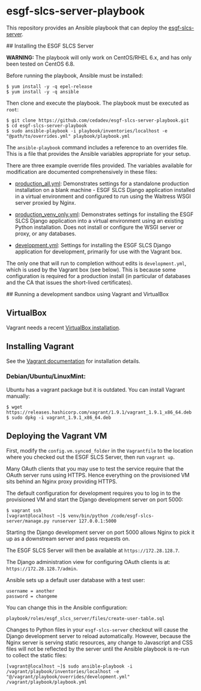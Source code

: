 # esgf-slcs-server-playbook

This repository provides an Ansible playbook that can deploy the
[esgf-slcs-server](https://github.com/cedadev/esgf-slcs-server).


## Installing the ESGF SLCS Server

**WARNING:** The playbook will only work on CentOS/RHEL 6.x, and has only been
tested on CentOS 6.8.

Before running the playbook, Ansible must be installed:

```
$ yum install -y -q epel-release
$ yum install -y -q ansible
```

Then clone and execute the playbook. The playbook must be executed as `root`:

```
$ git clone https://github.com/cedadev/esgf-slcs-server-playbook.git
$ cd esgf-slcs-server-playbook
$ sudo ansible-playbook -i playbook/inventories/localhost -e "@path/to/overrides.yml" playbook/playbook.yml
```

The `ansible-playbook` command includes a reference to an overrides file. This is
a file that provides the Ansible variables appropriate for your setup.

There are three example override files provided. The variables available for modification
are documented comprehensively in these files:

  * [production_all.yml](playbook/overrides/production_all.yml): Demonstrates
    settings for a standalone production installation on a blank machine - ESGF
    SLCS Django application installed in a virtual environment and configured to
    run using the Waitress WSGI server proxied by Nginx.

  * [production_venv_only.yml](playbook/overrides/production_venv_only.yml):
    Demonstrates settings for installing the ESGF SLCS Django application into a
    virtual environment using an existing Python installation. Does not install
    or configure the WSGI server or proxy, or any databases.

  * [development.yml](playbook/overrides/development.yml):
    Settings for installing the ESGF SLCS Django application for development,
    primarily for use with the Vagrant box.

The only one that will run to completion without edits is ``development.yml``,
which is used by the Vagrant box (see below). This is because some configuration
is required for a production install (in particular of databases and the CA that
issues the short-lived certificates).


## Running a development sandbox using Vagrant and VirtualBox

## VirtualBox

Vagrant needs a recent [VirtualBox installation](https://www.virtualbox.org/wiki/Downloads).

## Installing Vagrant

See the [Vagrant documentation](https://www.vagrantup.com/docs/installation/) for installation details.

### Debian/Ubuntu/LinuxMint:

Ubuntu has a vagrant package but it is outdated. You can install Vagrant manually:

```
$ wget https://releases.hashicorp.com/vagrant/1.9.1/vagrant_1.9.1_x86_64.deb
$ sudo dpkg -i vagrant_1.9.1_x86_64.deb
```

## Deploying the Vagrant VM

First, modify the `config.vm.synced_folder` in the `Vagrantfile` to the location
where you checked out the ESGF SLCS Server, then run `vagrant up`.

Many OAuth clients that you may use to test the service require that the OAuth server
runs using HTTPS. Hence everything on the provisioned VM sits behind an Nginx
proxy providing HTTPS.

The default configuration for development requires you to log in to the provisioned
VM and start the Django development server on port 5000:

```
$ vagrant ssh
[vagrant@localhost ~]$ venv/bin/python /code/esgf-slcs-server/manage.py runserver 127.0.0.1:5000
```

Starting the Django development server on port 5000 allows Nginx to pick it up as
a downstream server and pass requests on.

The ESGF SLCS Server will then be available at `https://172.28.128.7`.

The Django administration view for configuring OAuth clients is at: `https://172.28.128.7/admin`.

Ansible sets up a default user database with a test user:

```
username = another
password = changeme
```

You can change this in the Ansible configuration:

```
playbook/roles/esgf_slcs_server/files/create-user-table.sql
```

Changes to Python files in your `esgf-slcs-server` checkout will cause the Django
development server to reload automatically. However, because the Nginx server is
serving static resources, any change to Javascript and CSS files will not be
reflected by the server until the Ansible playbook is re-run to collect the static
files:

```
[vagrant@localhost ~]$ sudo ansible-playbook -i /vagrant/playbook/inventories/localhost -e "@/vagrant/playbook/overrides/development.yml" /vagrant/playbook/playbook.yml
```
